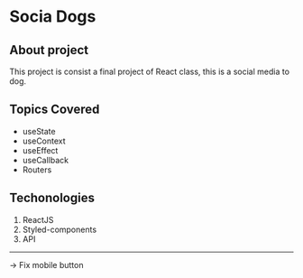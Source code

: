# Socia Dogs

## About project

This project is consist a final project of React class, this is a social media to dog.

## Topics Covered

-  useState
-  useContext
-  useEffect
-  useCallback
-  Routers

## Techonologies

1. ReactJS
2. Styled-components
3. API

---

-> Fix mobile button
